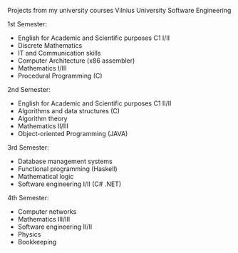 Projects from my university courses
Vilnius University Software Engineering

1st Semester:
- English for Academic and Scientific purposes C1 I/II
- Discrete Mathematics
- IT and Communication skills
- Computer Architecture (x86 assembler)
- Mathematics I/III
- Procedural Programming (C)

2nd Semester:
- English for Academic and Scientific purposes C1 II/II
- Algorithms and data structures (C)
- Algorithm theory
- Mathematics II/III
- Object-oriented Programming (JAVA)

3rd Semester:
- Database management systems
- Functional programming (Haskell)
- Mathematical logic
- Software engineering I/II (C# .NET)

4th Semester:
- Computer networks
- Mathematics III/III
- Software engineering II/II 
- Physics
- Bookkeeping
